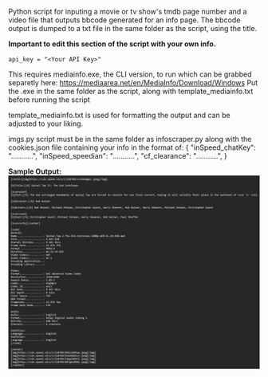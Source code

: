 Python script for inputing a movie or tv show's tmdb page number and a video file that outputs bbcode generated for an info page.
The bbcode output is dumped to a txt file in the same folder as the script, using the title.

**Important to edit this section of the script with your own info.**

    api_key = "<Your API Key>"
    
This requires mediainfo.exe, the CLI version, to run which can be grabbed separetly here:
https://mediaarea.net/en/MediaInfo/Download/Windows
Put the .exe in the same folder as the script, along with template_mediainfo.txt before running the script

template_mediainfo.txt is used for formatting the output and can be adjusted to your liking.

imgs.py script must be in the same folder as infoscraper.py along with the cookies.json file containing your info in the format of:
{
  "inSpeed_chatKey": "...........",
  "inSpeed_speedian": "...........",
  "cf_clearance": "...........",
}

**Sample Output:**
![ScreenShot](https://github.com/dcquence/media_bbcoder/blob/main/sample.png?raw=true)
